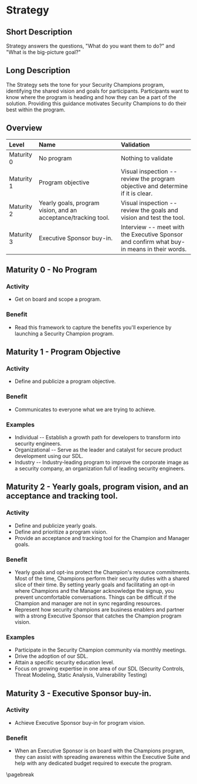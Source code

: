 # Strategy

## Short Description
Strategy answers the questions, "What do you want them to do?" and "What is the big-picture goal?"

## Long Description
The Strategy sets the tone for your Security Champions program, identifying the shared vision and goals for participants. Participants want to know where the program is heading and how they can be a part of the solution. Providing this guidance motivates Security Champions to do their best within the program.

## Overview

| Level | Name | Validation |
|:---|:---|:---|
| Maturity 0 | No program | Nothing to validate
| Maturity 1 | Program objective | Visual inspection -- review the program objective and determine if it is clear.
| Maturity 2 | Yearly goals, program vision, and an acceptance/tracking tool. | Visual inspection -- review the goals and vision and test the tool.
| Maturity 3 | Executive Sponsor buy-in. | Interview -- meet with the Executive Sponsor and confirm what buy-in means in their words.

## Maturity 0 - No Program

### Activity
* Get on board and scope a program.
  
### Benefit
* Read this framework to capture the benefits you'll experience by launching a Security Champion program.

## Maturity 1 - Program Objective

### Activity
* Define and publicize a program objective. 

### Benefit
* Communicates to everyone what we are trying to achieve.

### Examples
* Individual -- Establish a growth path for developers to transform into security engineers.
* Organizational -- Serve as the leader and catalyst for secure product development using our SDL.
* Industry -- Industry-leading program to improve the corporate image as a security company, an organization full of leading security engineers.

## Maturity 2 - Yearly goals, program vision, and an acceptance and tracking tool.

### Activity
* Define and publicize yearly goals.
* Define and prioritize a program vision. 
* Provide an acceptance and tracking tool for the Champion and Manager goals.

### Benefit
* Yearly goals and opt-ins protect the Champion's resource commitments. Most of the time, Champions perform their security duties with a shared slice of their time. By setting yearly goals and facilitating an opt-in where Champions and the Manager acknowledge the signup, you prevent uncomfortable conversations. Things can be difficult if the Champion and manager are not in sync regarding resources.
* Represent how security champions are business enablers and partner with a strong Executive Sponsor that catches the Champion program vision.

### Examples
* Participate in the Security Champion community via monthly meetings.
* Drive the adoption of our SDL.
* Attain a specific security education level.
* Focus on growing expertise in one area of our SDL (Security Controls, Threat Modeling, Static Analysis, Vulnerability Testing)

## Maturity 3 - Executive Sponsor buy-in.

### Activity
* Achieve Executive Sponsor buy-in for program vision.

### Benefit
* When an Executive Sponsor is on board with the Champions program, they can assist with spreading awareness within the Executive Suite and help with any dedicated budget required to execute the program.

\pagebreak
